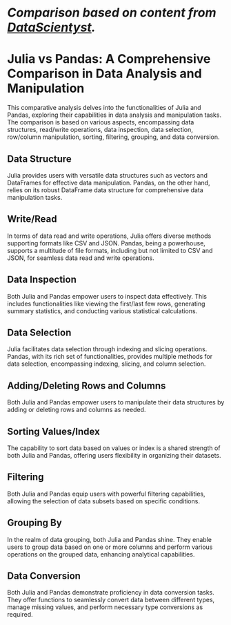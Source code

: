 # *Comparison based on content from [DataScientyst](https://datascientyst.com/pandas-vs-julia-comparison-cheat-sheet/).*



# Julia vs Pandas: A Comprehensive Comparison in Data Analysis and Manipulation

This comparative analysis delves into the functionalities of Julia and Pandas, exploring their capabilities in data analysis and manipulation tasks. The comparison is based on various aspects, encompassing data structures, read/write operations, data inspection, data selection, row/column manipulation, sorting, filtering, grouping, and data conversion.

## Data Structure

Julia provides users with versatile data structures such as vectors and DataFrames for effective data manipulation.
Pandas, on the other hand, relies on its robust DataFrame data structure for comprehensive data manipulation tasks.

## Write/Read

In terms of data read and write operations, Julia offers diverse methods supporting formats like CSV and JSON.
Pandas, being a powerhouse, supports a multitude of file formats, including but not limited to CSV and JSON, for seamless data read and write operations.

## Data Inspection

Both Julia and Pandas empower users to inspect data effectively. This includes functionalities like viewing the first/last few rows, generating summary statistics, and conducting various statistical calculations.

## Data Selection

Julia facilitates data selection through indexing and slicing operations.
Pandas, with its rich set of functionalities, provides multiple methods for data selection, encompassing indexing, slicing, and column selection.

## Adding/Deleting Rows and Columns

Both Julia and Pandas empower users to manipulate their data structures by adding or deleting rows and columns as needed.

## Sorting Values/Index

The capability to sort data based on values or index is a shared strength of both Julia and Pandas, offering users flexibility in organizing their datasets.

## Filtering

Both Julia and Pandas equip users with powerful filtering capabilities, allowing the selection of data subsets based on specific conditions.

## Grouping By

In the realm of data grouping, both Julia and Pandas shine. They enable users to group data based on one or more columns and perform various operations on the grouped data, enhancing analytical capabilities.

## Data Conversion

Both Julia and Pandas demonstrate proficiency in data conversion tasks. They offer functions to seamlessly convert data between different types, manage missing values, and perform necessary type conversions as required.
